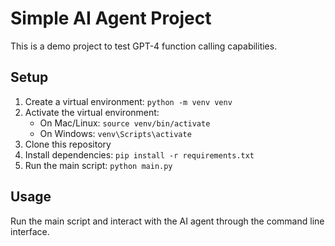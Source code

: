 # Simple AI Agent Project

This is a demo project to test GPT-4 function calling capabilities.

## Setup
1. Create a virtual environment: `python -m venv venv`
2. Activate the virtual environment:
   - On Mac/Linux: `source venv/bin/activate`
   - On Windows: `venv\Scripts\activate`
3. Clone this repository
4. Install dependencies: `pip install -r requirements.txt`
5. Run the main script: `python main.py`

## Usage
Run the main script and interact with the AI agent through the command line interface.

